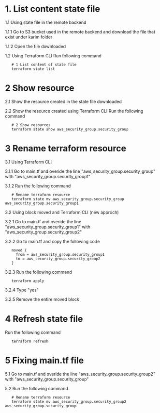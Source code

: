 # 1. List content state file 
1.1 Using state file in the remote backend

1.1.1 Go to S3 bucket used in the remote backend and download the file that exist under karim folder

1.1.2 Open the file downloaded

1.2 Using Terraform CLI
Run following command
```
   # 1 List content of state file
   terraform state list
```

# 2 Show resource
2.1 Show the resource created in the state file downloaded

2.2 Show the resource created using Terraform CLI
Run the following command
```
   # 2 Show resources
   terraform state show aws_security_group.security_group
```

# 3 Rename terraform resource
3.1 Using Terraform CLI 

3.1.1 Go to main.tf and overide the line "aws_security_group.security_group" with "aws_security_group.security_group1"

3.1.2 Run the following command   
```
   # Rename terraform resource
   terraform state mv aws_security_group.security_group aws_security_group.security_group1
```

3.2 Using block moved and Terraform CLI (new approch)

3.2.1 Go to main.tf and overide the line "aws_security_group.security_group1" with "aws_security_group.security_group2"

3.2.2 Go to main.tf and copy the following code
```
   moved {
     from = aws_security_group.security_group1
     to = aws_security_group.security_group2
   }
```

3.2.3 Run the following command
```
   terraform apply
```
3.2.4 Type "yes"

3.2.5 Remove the entire moved block

# 4 Refresh state file
Run the following command
```
   terraform refresh
```

# 5 Fixing main.tf file
5.1 Go to main.tf and overide the line "aws_security_group.security_group2" with "aws_security_group.security_group"

5.2 Run the following command   
```
   # Rename terraform resource
   terraform state mv aws_security_group.security_group2 aws_security_group.security_group
```